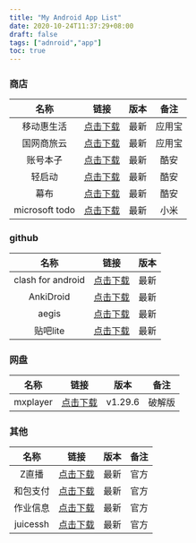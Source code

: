 ```yaml
---
title: "My Android App List"
date: 2020-10-24T11:37:29+08:00
draft: false
tags: ["adnroid","app"]
toc: true
---
```


### 商店

|      名称      |                                  链接                                  | 版本  |  备注  |
| :------------: | :--------------------------------------------------------------------: | :---: | :----: |
|   移动惠生活   |  [点击下载](https://sj.qq.com/myapp/detail.htm?apkName=com.sitech.ac)  | 最新  | 应用宝 |
|   国网商旅云   | [点击下载](https://sj.qq.com/myapp/detail.htm?apkName=com.gwtrip.trip) | 最新  | 应用宝 |
|    账号本子    |        [点击下载](https://www.coolapk.com/apk/com.wei.account)         | 最新  |  酷安  |
|     轻启动     |    [点击下载](https://www.coolapk.com/apk/com.wpengapp.lightstart)     | 最新  |  酷安  |
|      幕布      |          [点击下载](https://www.coolapk.com/apk/com.mubu.app)          | 最新  |  酷安  |
| microsoft todo |      [点击下载](http://app.mi.com/details?id=com.microsoft.todos)      | 最新  |  小米  |


### github

|       名称        |                                 链接                                  | 版本  |
| :---------------: | :-------------------------------------------------------------------: | :---: |
| clash for android | [点击下载](https://github.com/Kr328/ClashForAndroid/releases/latest)  | 最新  |
|     AnkiDroid     | [点击下载](https://github.com/ankidroid/Anki-Android/releases/latest) | 最新  |
|       aegis       | [点击下载](https://github.com/beemdevelopment/Aegis/releases/latest)  | 最新  |
|     贴吧lite      | [点击下载](https://github.com/HuanCheng65/TiebaLite/releases/latest)  | 最新  |

### 网盘

|   名称   |                      链接                      |  版本   |  备注  |
| :------: | :--------------------------------------------: | :-----: | :----: |
| mxplayer | [点击下载](https://lanzous.com/b04akoa3c#4vve) | v1.29.6 | 破解版 |

### 其他

|   名称   |                               链接                               | 版本  | 备注  |
| :------: | :--------------------------------------------------------------: | :---: | :---: |
|  Z直播   |                [点击下载](https://app.zhibo.at/)                 | 最新  | 官方  |
| 和包支付 | [点击下载](https://p.10086.cn/info/wap/sjqb/cpb/jsym/index.html) | 最新  | 官方  |
| 作业信息 |     [点击下载](https://ahdl.jysoft.mobi/docs/app/index.html)     | 最新  | 官方  |
| juicessh |            [点击下载](https://juicessh.com/changelog)            | 最新  | 官方  |
